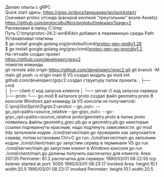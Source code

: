 Делаю опыты с gRPC  
Quick start здесь: https://grpc.io/docs/languages/go/quickstart/  
Скачивал protoc отсюда (раскрой кнопкой "треугольник" возле Assets):  
https://github.com/protocolbuffers/protobuf/releases?page=2  
Распаковал в папку C:\tmp  
Путь C:\tmp\protoc-24.2-win64\bin добавил в переменную среды Path  
Устанавливал плагины  
$ go install google.golang.org/protobuf/cmd/protoc-gen-go@v1.28  
$ go install google.golang.org/grpc/cmd/protoc-gen-go-grpc@v1.2  
На гитхабе создал проект  
https://github.com/developerc/grpc2  
помогли команды  
git remote add origin https://github.com/developerc/grpc2.git
git branch -M main
git push -u origin main
В VS создал модуль
go mod init github.com/developerc/grpc2
создал структуру папок проекта:
.
├── cmd  
│ ├── client // код запуска клиента
│ └── server // код запуска сервера
├── proto
└── go.mod
В каталоге proto создал файл geometry.proto
В консоли Windows дал команду (в VS консоли не получается):
C:\proj\Go\Sprint3\grpc2>protoc --go_out=. --go_opt=paths=source_relative     --go-grpc_out=. --go-grpc_opt=paths=source_relative     proto/geometry.proto
в папке proto появились файлы geometry_grpc.pb.go и geometry.pb.go
некоторые ссылки подчеркнуты красным, надо подтянуть зависимости:
go mod tidy
заполнили кодом ./cmd/server/main.go
проверили как запускается сервер, потом остановим Ctrl+C
go run ./cmd/server/main.go
заполним кодом ./cmd/client/main.go
запустим сервер в терминали VS
go run ./cmd/server/main.go
запустим клиент в Windows консоли
go run ./cmd/client/main.go
должны получить распечатку для клиента:
Area:  207.05
Perimeter:  61.2
распечатка для сервера:
1990/03/01 08:22:55 tcp listener started at port:  5000
1990/03/01 08:23:17 invoked Area:  height:10.1 width:20.5
1990/03/01 08:23:17 invoked Perimeter:  height:10.1 width:20.5
